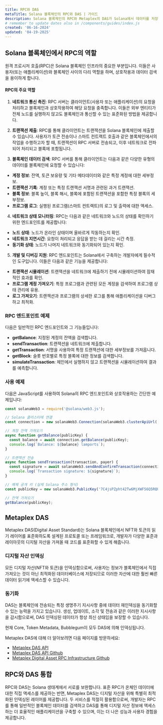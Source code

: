 ```yaml
---
title: RPC와 DAS
metaTitle: Solana 블록체인의 RPC와 DAS | 가이드
description: Solana 블록체인의 RPC와 Metaplex의 DAS가 Solana에서 데이터를 저장하고 읽는 데 어떻게 도움이 되는지 알아보세요.
# remember to update dates also in /components/guides/index.js
created: '06-16-2024'
updated: '04-19-2025'
---
```


## Solana 블록체인에서 RPC의 역할
원격 프로시저 호출(RPC)은 Solana 블록체인 인프라의 중요한 부분입니다. 이들은 사용자(또는 애플리케이션)와 블록체인 사이의 다리 역할을 하며, 상호작용과 데이터 검색을 용이하게 합니다.

#### RPC의 주요 역할
1. **네트워크 통신 촉진**:
RPC 서버는 클라이언트(사용자 또는 애플리케이션)의 요청을 처리하고 블록체인과 상호작용하여 해당 요청을 충족합니다. 이들은 외부 엔티티가 전체 노드를 실행하지 않고도 블록체인과 통신할 수 있는 표준화된 방법을 제공합니다.

2. **트랜잭션 제출**:
RPC를 통해 클라이언트는 트랜잭션을 Solana 블록체인에 제출할 수 있습니다. 사용자가 토큰 전송이나 스마트 컨트랙트 호출과 같은 블록체인에서의 작업을 수행하고자 할 때, 트랜잭션이 RPC 서버로 전송되고, 이후 네트워크로 전파되어 처리되고 블록에 포함됩니다.

3. **블록체인 데이터 검색**:
RPC 서버를 통해 클라이언트는 다음과 같은 다양한 유형의 데이터를 블록체인에 요청할 수 있습니다:
- **계정 정보**: 잔액, 토큰 보유량 및 기타 메타데이터와 같은 특정 계정에 대한 세부정보.
- **트랜잭션 기록**: 계정 또는 특정 트랜잭션 서명과 관련된 과거 트랜잭션.
- **블록 정보**: 블록 높이, 블록 해시, 블록에 포함된 트랜잭션을 포함한 특정 블록의 세부정보.
- **프로그램 로그**: 실행된 프로그램(스마트 컨트랙트)의 로그 및 출력에 대한 액세스.

4. **네트워크 상태 모니터링**:
RPC는 다음과 같은 네트워크와 노드의 상태를 확인하기 위한 엔드포인트를 제공합니다:
- **노드 상태**: 노드가 온라인 상태이며 올바르게 작동하는지 확인.
- **네트워크 지연시간**: 요청이 처리되고 응답을 받는 데 걸리는 시간 측정.
- **동기화 상태**: 노드가 나머지 네트워크와 동기화되어 있는지 확인.

5. **개발 및 디버깅 지원**:
RPC 엔드포인트는 Solana에서 구축하는 개발자에게 필수적인 도구입니다. 이들은 다음과 같은 기능을 제공합니다:
- **트랜잭션 시뮬레이션**: 트랜잭션을 네트워크에 제출하기 전에 시뮬레이션하여 잠재적인 효과를 확인.
- **프로그램 계정 가져오기**: 특정 프로그램과 관련된 모든 계정을 검색하여 프로그램 상태 관리에 유용.
- **로그 가져오기**: 트랜잭션과 프로그램의 상세한 로그를 통해 애플리케이션을 디버그하고 최적화.

### RPC 엔드포인트 예제
다음은 일반적인 RPC 엔드포인트와 그 기능들입니다:
- **getBalance**: 지정된 계정의 잔액을 검색합니다.
- **sendTransaction**: 트랜잭션을 네트워크에 제출합니다.
- **getTransaction**: 서명을 사용하여 특정 트랜잭션에 대한 세부정보를 가져옵니다.
- **getBlock**: 슬롯 번호별로 특정 블록에 대한 정보를 검색합니다.
- **simulateTransaction**: 체인에서 실행하지 않고 트랜잭션을 시뮬레이션하여 결과를 예측합니다.

### 사용 예제
다음은 JavaScript를 사용하여 Solana의 RPC 엔드포인트와 상호작용하는 간단한 예제입니다:

```javascript
const solanaWeb3 = require('@solana/web3.js');

// Solana 클러스터에 연결
const connection = new solanaWeb3.Connection(solanaWeb3.clusterApiUrl('mainnet-beta'), 'confirmed');

// 계정 잔액 가져오기
async function getBalance(publicKey) {
  const balance = await connection.getBalance(publicKey);
  console.log(`Balance: ${balance} lamports`);
}

// 트랜잭션 전송
async function sendTransaction(transaction, payer) {
  const signature = await solanaWeb3.sendAndConfirmTransaction(connection, transaction, [payer]);
  console.log(`Transaction signature: ${signature}`);
}

// 예제 공개 키 (실제 Solana 주소 형식)
const publicKey = new solanaWeb3.PublicKey('7C4jsPZpht42Tw6MjXWF56Q5RQUocjBBmciEjDa8HRtp');

// 잔액 가져오기
getBalance(publicKey);
```

## Metaplex DAS

Metaplex DAS(Digital Asset Standard)는 Solana 블록체인에서 NFT와 토큰의 읽기 레이어를 표준화하도록 설계된 프로토콜 또는 프레임워크로, 개발자가 다양한 표준과 레이아웃의 디지털 자산을 가져올 때 코드를 표준화할 수 있게 해줍니다.

### 디지털 자산 인덱싱
모든 디지털 자산(NFT와 토큰)을 인덱싱함으로써, 사용자는 정보가 블록체인에서 직접 가져오는 것이 아닌 최적화된 데이터베이스에 저장되므로 이러한 자산에 대한 훨씬 빠른 데이터 읽기에 액세스할 수 있습니다.

### 동기화
DAS는 블록체인에 전송되는 특정 생명주기 지시사항 중에 데이터 재인덱싱을 동기화할 수 있는 능력을 가지고 있습니다. 생성, 업데이트, 소각 및 전송과 같은 이러한 지시사항을 감시함으로써, DAS 인덱싱된 데이터가 항상 최신 상태임을 보장할 수 있습니다.

현재 Core, Token Metadata, Bubblegum이 모두 DAS에 의해 인덱싱됩니다.

Metaplex DAS에 대해 더 알아보려면 다음 페이지를 방문하세요:

- [Metaplex DAS API](/das-api)
- [Metaplex DAS API Github](https://github.com/metaplex-foundation/digital-asset-standard-api)
- [Metaplex Digital Asset RPC Infrastructure Github](https://github.com/metaplex-foundation/digital-asset-rpc-infrastructure)

## RPC와 DAS 통합

RPC와 DAS는 Solana 생태계에서 서로를 보완합니다. 표준 RPC가 온체인 데이터에 대한 직접 액세스를 제공하는 반면, Metaplex DAS는 디지털 자산을 위해 특별히 최적화된 인덱싱된 레이어를 제공합니다. 두 서비스를 적절히 활용함으로써, 개발자는 RPC를 통해 일반적인 블록체인 데이터를 검색하고 DAS를 통해 디지털 자산 정보에 액세스하는 더 효율적인 애플리케이션을 구축할 수 있으며, 이는 더 나은 성능과 사용자 경험을 제공합니다.
